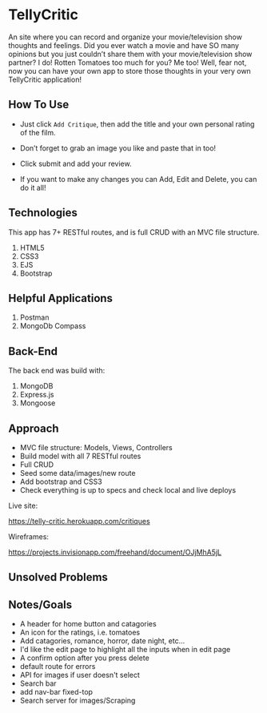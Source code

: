 # TellyCritic 

An site where you can record and organize your movie/television show thoughts and feelings. 
Did you ever watch a movie and have SO many opinions but you just couldn’t share them with your movie/television show partner? 
I do! 
Rotten Tomatoes too much for you? 
Me too! 
Well, fear not, now you can have your own app to store those thoughts in your very own TellyCritic application! 

## How To Use

- Just click `Add Critique`, then add the title and your own personal rating of the film. 

- Don’t forget to grab an image you like and paste that in too! 

- Click submit and add your review. 

- If you want to make any changes you can Add, Edit and Delete, you can do it all!


## Technologies

This app has 7+ RESTful routes, and is full CRUD with an MVC file structure. 

1. HTML5
2. CSS3
3. EJS
4. Bootstrap 

## Helpful Applications

1. Postman
2. MongoDb Compass

## Back-End

The back end was build with:

1. MongoDB
2. Express.js
3. Mongoose

## Approach

- MVC file structure: Models, Views, Controllers
- Build model with all 7 RESTful routes
- Full CRUD
- Seed some data/images/new route 
- Add bootstrap and CSS3
- Check everything is up to specs and check local and live deploys


Live site:

https://telly-critic.herokuapp.com/critiques

Wireframes:

https://projects.invisionapp.com/freehand/document/OJjMhA5jL


## Unsolved Problems


## Notes/Goals

- A header for home button and catagories
- An icon for the ratings, i.e. tomatoes
- Add catagories, romance, horror, date night, etc...
- I'd like the edit page to highlight all the inputs when in edit page
- A confirm option after you press delete 
- default route for errors
- API for images if user doesn't select
- Search bar
- add nav-bar fixed-top
- Search server for images/Scraping


